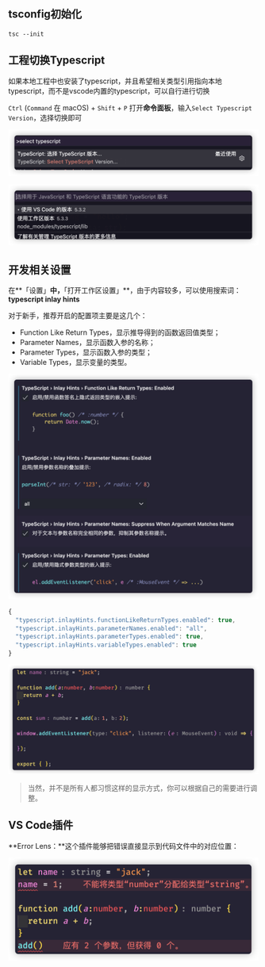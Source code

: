 ## tsconfig初始化

```shell
tsc --init
```

## 工程切换Typescript

如果本地工程中也安装了typescript，并且希望相关类型引用指向本地typescript，而不是vscode内置的typescript，可以自行进行切换

 `Ctrl` (`Command` 在 macOS) + `Shift` + `P`  打开**命令面板**，输入`Select Typescript Version`，选择切换即可

![image-20240130104125285](./assets/image-20240130104125285.png)

![image-20240130104200503](./assets/image-20240130104200503.png)

## 开发相关设置

在**「设置」**中，**「打开工作区设置」**，由于内容较多，可以使用搜索词：**typescript inlay hints**

对于新手，推荐开启的配置项主要是这几个：

- Function Like Return Types，显示推导得到的函数返回值类型；
- Parameter Names，显示函数入参的名称；
- Parameter Types，显示函数入参的类型；
- Variable Types，显示变量的类型。

![image-20231202113706146](./assets/image-20231202113706146.png)

```javascript
{
  "typescript.inlayHints.functionLikeReturnTypes.enabled": true,
  "typescript.inlayHints.parameterNames.enabled": "all",
  "typescript.inlayHints.parameterTypes.enabled": true,
  "typescript.inlayHints.variableTypes.enabled": true
}

```

![image-20231202114650921](./assets/image-20231202114650921.png)

> 当然，并不是所有人都习惯这样的显示方式，你可以根据自己的需要进行调整。

## VS Code插件

**Error Lens：**这个插件能够把错误直接显示到代码文件中的对应位置：

![image-20231202115407521](./assets/image-20231202115407521.png)

